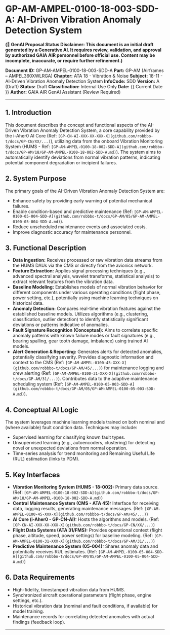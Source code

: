 # GP-AM-AMPEL-0100-18-003-SDD-A: AI-Driven Vibration Anomaly Detection System

**(🚨 GenAI Proposal Status Disclaimer: This document is an initial draft generated by a Generative AI. It requires review, validation, and approval by authorized GAIA AIR personnel before official use. Content may be incomplete, inaccurate, or require further refinement.)**

**Document ID:** GP-AM-AMPEL-0100-18-003-SDD-A
**Part:** GP-AM (Airframes – AMPEL360XWLRGA)
**Chapter:** ATA 18 - Vibration & Noise
**Subject:** 18-11 - AI-Driven Vibration Anomaly Detection System
**InfoCode:** SDD
**Version:** A (Draft)
**Status:** Draft
**Classification:** Internal Use Only
**Date:** {{ Current Date }}
**Author:** GAIA AIR GenAI Assistant (Review Required)

---

## 1. Introduction

This document describes the concept and functional aspects of the AI-Driven Vibration Anomaly Detection System, a core capability provided by the i-Aher0 AI Core (Ref: `[GP-CN-AI-XXX-XX-XXX-X](github.com/robbbo-t/docs/GP-CN/XX/...)`), utilizing data from the onboard Vibration Monitoring System (HUMS - Ref: `[GP-AM-AMPEL-0100-18-002-SDD-A](github.com/robbbo-t/docs/GP-AM/18/GP-AM-AMPEL-0100-18-002-SDD-A.md)`). The system aims to automatically identify deviations from normal vibration patterns, indicating potential component degradation or incipient failures.

## 2. System Purpose

The primary goals of the AI-Driven Vibration Anomaly Detection System are:
*   Enhance safety by providing early warning of potential mechanical failures.
*   Enable condition-based and predictive maintenance (Ref: `[GP-AM-AMPEL-0100-05-004-SDD-A](github.com/robbbo-t/docs/GP-AM/05/GP-AM-AMPEL-0100-05-004-SDD-A.md)`).
*   Reduce unscheduled maintenance events and associated costs.
*   Improve diagnostic accuracy for maintenance personnel.

## 3. Functional Description

*   **Data Ingestion:** Receives processed or raw vibration data streams from the HUMS DAUs via the CMS or directly from the avionics network.
*   **Feature Extraction:** Applies signal processing techniques (e.g., advanced spectral analysis, wavelet transforms, statistical analysis) to extract relevant features from the vibration data.
*   **Baseline Modeling:** Establishes models of normal vibration behavior for different components under various operating conditions (flight phase, power setting, etc.), potentially using machine learning techniques on historical data.
*   **Anomaly Detection:** Compares real-time vibration features against the established baseline models. Utilizes algorithms (e.g., clustering, classification, outlier detection) to identify statistically significant deviations or patterns indicative of anomalies.
*   **Fault Signature Recognition (Conceptual):** Aims to correlate specific anomaly patterns with known failure modes or fault signatures (e.g., bearing spalling, gear tooth damage, imbalance) using trained AI models.
*   **Alert Generation & Reporting:** Generates alerts for detected anomalies, potentially classifying severity. Provides diagnostic information and context to the CMS (Ref: `[GP-AM-AMPEL-0100-45-XXX-X](github.com/robbbo-t/docs/GP-AM/45/...)`) for maintenance logging and crew alerting (Ref: `[GP-AM-AMPEL-0100-31-XXX-X](github.com/robbbo-t/docs/GP-AM/31/...)`). Contributes data to the adaptive maintenance scheduling system (Ref: `[GP-AM-AMPEL-0100-05-003-SDD-A](github.com/robbbo-t/docs/GP-AM/05/GP-AM-AMPEL-0100-05-003-SDD-A.md)`).

## 4. Conceptual AI Logic

The system leverages machine learning models trained on both nominal and (where available) fault condition data. Techniques may include:
*   Supervised learning for classifying known fault types.
*   Unsupervised learning (e.g., autoencoders, clustering) for detecting novel or unexpected deviations from normal operation.
*   Time-series analysis for trend monitoring and Remaining Useful Life (RUL) estimation (links to PDM).

## 5. Key Interfaces

*   **Vibration Monitoring System (HUMS - 18-002):** Primary data source. (Ref: `[GP-AM-AMPEL-0100-18-002-SDD-A](github.com/robbbo-t/docs/GP-AM/18/GP-AM-AMPEL-0100-18-002-SDD-A.md)`)
*   **Central Maintenance System (CMS - ATA 45):** Interface for receiving data, logging results, generating maintenance messages. (Ref: `[GP-AM-AMPEL-0100-45-XXX-X](github.com/robbbo-t/docs/GP-AM/45/...)`)
*   **AI Core (i-Aher0 - GP-CN-AI):** Hosts the algorithms and models. (Ref: `[GP-CN-AI-XXX-XX-XXX-X](github.com/robbbo-t/docs/GP-CN/XX/...)`)
*   **Flight Data Systems (ATA 31/FMS):** Provides operational context (flight phase, altitude, speed, power settings) for baseline modeling. (Ref: `[GP-AM-AMPEL-0100-31-XXX-X](github.com/robbbo-t/docs/GP-AM/31/...)`)
*   **Predictive Maintenance System (05-004):** Shares anomaly data and potentially receives RUL estimates. (Ref: `[GP-AM-AMPEL-0100-05-004-SDD-A](github.com/robbbo-t/docs/GP-AM/05/GP-AM-AMPEL-0100-05-004-SDD-A.md)`)

## 6. Data Requirements

*   High-fidelity, timestamped vibration data from HUMS.
*   Synchronized aircraft operational parameters (flight phase, engine settings, etc.).
*   Historical vibration data (nominal and fault conditions, if available) for model training.
*   Maintenance records for correlating detected anomalies with actual findings (feedback loop).

---
